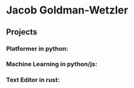 # Jacob Goldman-Wetzler

## Projects

### Platformer in python:

### Machine Learning in python/js:

### Text Editor in rust:

###
